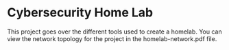 # Cybersecurity Home Lab
This project goes over the different tools used to create a homelab. You can view the network topology for the project in the homelab-network.pdf file.
